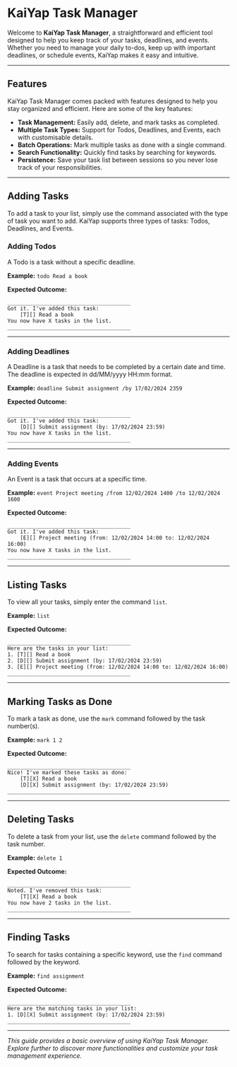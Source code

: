 # KaiYap Task Manager

Welcome to **KaiYap Task Manager**, a straightforward and efficient tool designed to help you keep track of your tasks, deadlines, and events. Whether you need to manage your daily to-dos, keep up with important deadlines, or schedule events, KaiYap makes it easy and intuitive.

___
## Features

KaiYap Task Manager comes packed with features designed to help you stay organized and efficient. Here are some of the key features:

- **Task Management:** Easily add, delete, and mark tasks as completed.
- **Multiple Task Types:** Support for Todos, Deadlines, and Events, each with customisable details.
- **Batch Operations:** Mark multiple tasks as done with a single command.
- **Search Functionality:** Quickly find tasks by searching for keywords.
- **Persistence:** Save your task list between sessions so you never lose track of your responsibilities.
___

## Adding Tasks

To add a task to your list, simply use the command associated with the type of task you want to add. KaiYap supports three types of tasks: Todos, Deadlines, and Events.

### Adding Todos

A Todo is a task without a specific deadline.

**Example:** `todo Read a book`

**Expected Outcome:**

```
_______________________________________
Got it. I've added this task:
    [T][] Read a book
You now have X tasks in the list.
_______________________________________
```
___
### Adding Deadlines

A Deadline is a task that needs to be completed by a certain date and time. The deadline is expected in dd/MM/yyyy HH:mm format. 

**Example:** `deadline Submit assignment /by 17/02/2024 2359`

**Expected Outcome:**

```
_______________________________________
Got it. I've added this task:
    [D][] Submit assignment (by: 17/02/2024 23:59)
You now have X tasks in the list.
_______________________________________
```
___
### Adding Events

An Event is a task that occurs at a specific time.

**Example:** `event Project meeting /from 12/02/2024 1400 /to 12/02/2024 1600`

**Expected Outcome:**
```
_______________________________________
Got it. I've added this task:
    [E][] Project meeting (from: 12/02/2024 14:00 to: 12/02/2024 16:00)
You now have X tasks in the list.
_______________________________________
```
___
## Listing Tasks

To view all your tasks, simply enter the command `list`.

**Example:** `list`

**Expected Outcome:**

```
_______________________________________
Here are the tasks in your list:
1. [T][] Read a book
2. [D][] Submit assignment (by: 17/02/2024 23:59)
3. [E][] Project meeting (from: 12/02/2024 14:00 to: 12/02/2024 16:00)
_______________________________________
```
___
## Marking Tasks as Done

To mark a task as done, use the `mark` command followed by the task number(s).

**Example:** `mark 1 2`

**Expected Outcome:**
```
_______________________________________
Nice! I've marked these tasks as done:
    [T][X] Read a book
    [D][X] Submit assignment (by: 17/02/2024 23:59)
_______________________________________
```
---
## Deleting Tasks

To delete a task from your list, use the `delete` command followed by the task number.

**Example:** `delete 1`

**Expected Outcome:**
```
_______________________________________
Noted. I've removed this task:
    [T][X] Read a book
You now have 2 tasks in the list.
_______________________________________
```
___
## Finding Tasks

To search for tasks containing a specific keyword, use the `find` command followed by the keyword.

**Example:** `find assignment`

**Expected Outcome:**
```
_______________________________________
Here are the matching tasks in your list:
1. [D][X] Submit assignment (by: 17/02/2024 23:59)
_______________________________________
```
---
*This guide provides a basic overview of using KaiYap Task Manager. Explore further to discover more functionalities and customize your task management experience.*

